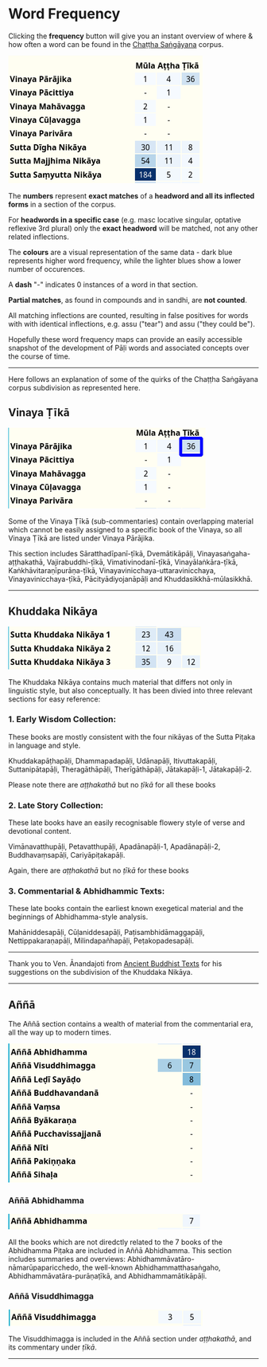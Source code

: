 # Word Frequency

Clicking the **frequency** button will give you an instant overview of where & how often a word can be found in the [Chaṭṭha Saṅgāyana](https://www.tipitaka.org/) corpus.

![image](pics/frequency/frequency-overview.png)

The **numbers** represent **exact matches** of a **headword and all its inflected forms** in a section of the corpus. 

For **headwords in a specific case** (e.g. masc locative singular, optative reflexive 3rd plural) only the **exact headword** will be matched, not any other related inflections.

The **colours** are a visual representation of the same data - dark blue represents higher word frequency, while the lighter blues show a lower number of occurences.

A **dash** "-" indicates 0 instances of a word in that section.

**Partial matches**, as found in compounds and in sandhi, are **not counted**.

All matching inflections are counted, resulting in false positives for words with with identical inflections, e.g. assu ("tear") and assu ("they could be").

Hopefully these word frequency maps can provide an easily accessible snapshot of the development of Pāḷi words and associated concepts over the course of time.

---

Here follows an explanation of some of the quirks of the Chaṭṭha Saṅgāyana corpus subdivision as represented here. 

## Vinaya Ṭīkā

![image](pics/frequency/vinaya-ṭīkā.png)

Some of the Vinaya Ṭīkā (sub-commentaries) contain overlapping material which cannot be easily assigned to a specific book of the Vinaya, so all Vinaya Ṭīkā are listed under Vinaya Pārājika.

This section includes Sāratthadīpanī-ṭīkā, Dvemātikāpāḷi, Vinayasaṅgaha-aṭṭhakathā, Vajirabuddhi-ṭīkā, Vimativinodanī-ṭīkā, Vinayālaṅkāra-ṭīkā, Kaṅkhāvitaraṇīpurāṇa-ṭīkā, Vinayavinicchaya-uttaravinicchaya, Vinayavinicchaya-ṭīkā, Pācityādiyojanāpāḷi and Khuddasikkhā-mūlasikkhā.

---

##  Khuddaka Nikāya

![image](pics/frequency/khuddaka.png)

The Khuddaka Nikāya contains much material that differs not only in linguistic style, but also conceptually. It has been divied into three relevant sections for easy reference:

### 1. Early Wisdom Collection:

These books are mostly consistent with the four nikāyas of the Sutta Piṭaka in language and style.

Khuddakapāṭhapāḷi, Dhammapadapāḷi, Udānapāḷi, Itivuttakapāḷi, Suttanipātapāḷi, Theragāthāpāḷi, Therīgāthāpāḷi, Jātakapāḷi-1, Jātakapāḷi-2.

Please note there are *aṭṭhakathā* but no *ṭīkā* for all these books

### 2. Late Story Collection:

These late books have an easily recognisable flowery style of verse and devotional content. 

Vimānavatthupāḷi, Petavatthupāḷi, Apadānapāḷi-1, Apadānapāḷi-2, Buddhavaṃsapāḷi, Cariyāpiṭakapāḷi.

Again, there are *aṭṭhakathā* but no *ṭīkā* for these books

### 3. Commentarial & Abhidhammic Texts:

These late books contain the earliest known exegetical material and the beginnings of Abhidhamma-style analysis.

Mahāniddesapāḷi, Cūḷaniddesapāḷi, Paṭisambhidāmaggapāḷi, Nettippakaraṇapāḷi, Milindapañhapāḷi, Peṭakopadesapāḷi.

---

Thank you to Ven. Ānandajoti from [Ancient Buddhist Texts](https://www.ancient-buddhist-texts.net/) for his suggestions on the subdivision of the Khuddaka Nikāya. 

---

## Aññā

The Aññā section contains a wealth of material from the commentarial era, all the way up to modern times.

![image](pics/frequency/aññā.png)

### Aññā Abhidhamma

![image](pics/frequency/a%C3%B1%C3%B1%C4%81-abhidhamma.png)

All the books which are not diredctly related to the 7 books of the Abhidhamma Piṭaka are included in Aññā Abhidhamma. This section includes summaries and overviews:  Abhidhammāvatāro-nāmarūpaparicchedo, the well-known Abhidhammatthasaṅgaho, Abhidhammāvatāra-purāṇaṭīkā, and Abhidhammamātikāpāḷi.

### Aññā Visuddhimagga

![image](pics/frequency/aññā-visuddhimagga.png)

The Visuddhimagga is included in the Aññā section under *aṭṭhakathā*, and its commentary under *ṭīkā*. 

---

